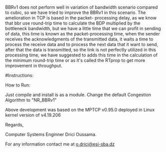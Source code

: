BBRv1 does not perform well in variation of bandwidth scenario compared to cubic, so we 
have tried to improve the BBRv1 in this scenario. The amelioration in TCP is based in the packet-
processing delay, as we know that bbr use round-trip time to calculate the BDP multiplied
by the bottleneck bandwidth, but we have a little time that we can profit in sending of
data, this time is known as the packet-processing time, when the sender receives the
acknowledgments of the transmitted data, it waits a time to process the receive data and
to process the next data that it want to send, after that the data is transmitted, so the
link is not perfectly utilized in this processing time, we have suggested to adds this time
in the calculation of the minimum round-trip time or as it's called the RTprop to get
more improvement in throughput.

#Instructions:

How to Run:

Just compile and install is as a module. Change the default Congestion Algorithm to "NR_BBRv1"

Above development was based on the MPTCP v0.95.0 deployed in Linux kernel version of v4.19.206 

Regards,

Computer Systems Enginner Drici Oussama.

For any information contact me at o.drici@esi-sba.dz
